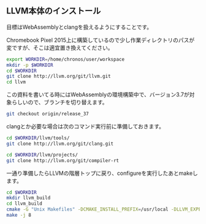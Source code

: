 ## LLVM本体のインストール

目標はWebAssemblyとclangを扱えるようにすることです。

Chromebook Pixel 2015上に構築しているので少し作業ディレクトリのパスが変ですが、そこは適宜置き換えてください。

```sh
export WORKDIR=/home/chronos/user/workspace
mkdir -p $WORKDIR
cd $WORKDIR
git clone http://llvm.org/git/llvm.git
cd llvm
```

この資料を書いてる時にはWebAssemblyの環境構築中で、バージョン3.7が対象らしいので、ブランチを切り替えます。

```sh
git checkout origin/release_37
```

clangとか必要な場合は次のコマンド実行前に準備しておきます。

```sh
cd $WORKDIR/llvm/tools/
git clone http://llvm.org/git/clang.git
```

```sh
cd $WORKDIR/llvm/projects/
git clone http://llvm.org/git/compiler-rt
```

一通り準備したらLLVMの階層トップに戻り、configureを実行したあとmakeします。

```sh
cd $WORKDIR
mkdir llvm_build
cd llvm_build
cmake -G "Unix Makefiles" -DCMAKE_INSTALL_PREFIX=/usr/local -DLLVM_EXPERIMENTAL_TARGETS_TO_BUILD=WebAssembly $WORKDIR/llvm 
make -j 8
```
